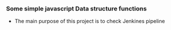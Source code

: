 ### Some simple javascript Data structure functions 

- The main purpose of this project is to check Jenkines pipeline 

